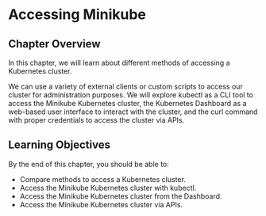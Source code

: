 # Accessing Minikube

## Chapter Overview

In this chapter, we will learn about different methods of accessing a Kubernetes cluster.

We can use a variety of external clients or custom scripts to access our cluster for administration purposes. We will explore kubectl as a CLI tool to access the Minikube Kubernetes cluster, the Kubernetes Dashboard as a web-based user interface to interact with the cluster, and the curl command with proper credentials to access the cluster via APIs.

## Learning Objectives

By the end of this chapter, you should be able to:

- Compare methods to access a Kubernetes cluster.
- Access the Minikube Kubernetes cluster with kubectl.
- Access the Minikube Kubernetes cluster from the Dashboard.
- Access the Minikube Kubernetes cluster via APIs.

